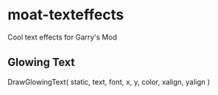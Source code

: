 # moat-texteffects
Cool text effects for Garry's Mod

## Glowing Text
DrawGlowingText( static, text, font, x, y, color, xalign, yalign )
